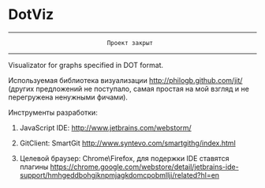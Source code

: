 DotViz
======

****************************************************************************
								Проект закрыт
****************************************************************************

Visualizator for graphs specified in DOT format.

Используемая библиотека визуализации http://philogb.github.com/jit/ (других предложений не поступало,
самая простая на мой взгляд и не перегружена ненужными фичами).

Инструменты разработки:

1) JavaScript IDE: http://www.jetbrains.com/webstorm/ 

2) GitClient: SmartGit http://www.syntevo.com/smartgithg/index.html

3) Целевой браузер: Chrome\Firefox,  для подержки IDE ставятся плагины 
    https://chrome.google.com/webstore/detail/jetbrains-ide-support/hmhgeddbohgjknpmjagkdomcpobmllji/related?hl=en
